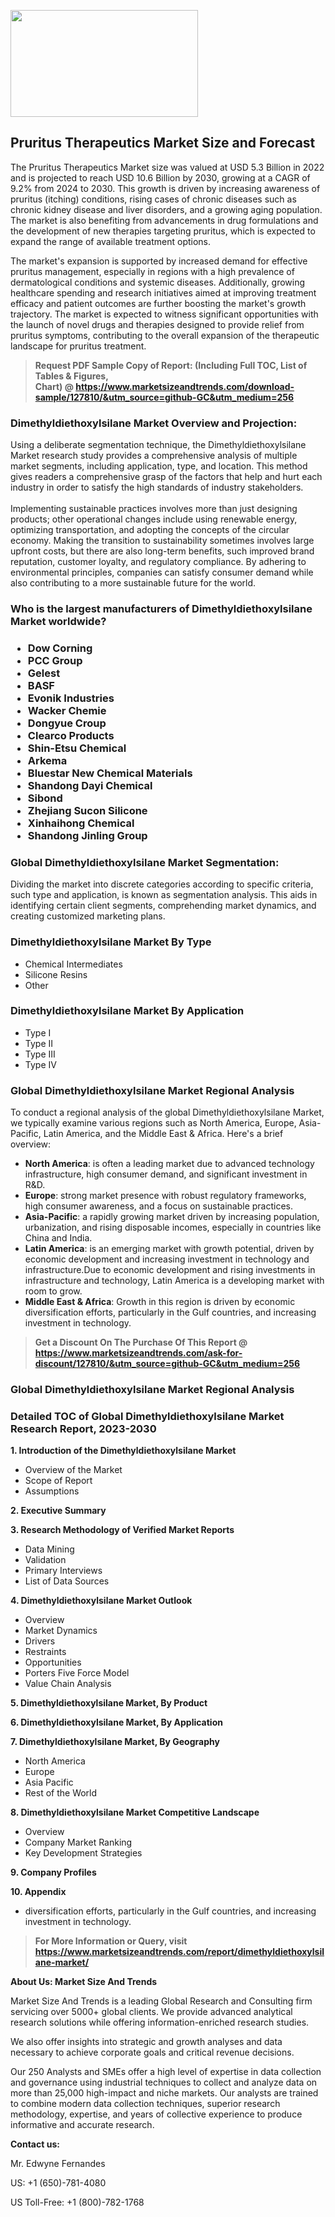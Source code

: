 <p><img class="alignnone size-medium wp-image-20088" src="https://ffe5etoiles.com/wp-content/uploads/2024/12/MST1-300x171.png" alt="" width="300" height="171" /></p><h2>Pruritus Therapeutics Market Size and Forecast</h2><p>The Pruritus Therapeutics Market size was valued at USD 5.3 Billion in 2022 and is projected to reach USD 10.6 Billion by 2030, growing at a CAGR of 9.2% from 2024 to 2030. This growth is driven by increasing awareness of pruritus (itching) conditions, rising cases of chronic diseases such as chronic kidney disease and liver disorders, and a growing aging population. The market is also benefiting from advancements in drug formulations and the development of new therapies targeting pruritus, which is expected to expand the range of available treatment options.</p><p>The market's expansion is supported by increased demand for effective pruritus management, especially in regions with a high prevalence of dermatological conditions and systemic diseases. Additionally, growing healthcare spending and research initiatives aimed at improving treatment efficacy and patient outcomes are further boosting the market's growth trajectory. The market is expected to witness significant opportunities with the launch of novel drugs and therapies designed to provide relief from pruritus symptoms, contributing to the overall expansion of the therapeutic landscape for pruritus treatment.</p></p><blockquote id="" class=""><strong>Request PDF Sample Copy of Report: (Including Full TOC, List of Tables &amp; Figures, Chart)&nbsp;@&nbsp;<strong><a href="https://www.marketsizeandtrends.com/download-sample/127810/&utm_source=github-GC&utm_medium=256" target="_blank">https://www.marketsizeandtrends.com/download-sample/127810/&utm_source=github-GC&utm_medium=256</a></strong></strong></blockquote><h3 id="" class="">Dimethyldiethoxylsilane Market&nbsp;Overview and Projection:</h3><p id="" class="">Using a deliberate segmentation technique, the Dimethyldiethoxylsilane Market research study provides a comprehensive analysis of multiple market segments, including application, type, and location. This method gives readers a comprehensive grasp of the factors that help and hurt each industry in order to satisfy the high standards of industry stakeholders. <br /> <br />Implementing sustainable practices involves more than just designing products; other operational changes include using renewable energy, optimizing transportation, and adopting the concepts of the circular economy. Making the transition to sustainability sometimes involves large upfront costs, but there are also long-term benefits, such improved brand reputation, customer loyalty, and regulatory compliance. By adhering to environmental principles, companies can satisfy consumer demand while also contributing to a more sustainable future for the world.</p><h3 id="" class="">Who is the largest manufacturers of&nbsp;Dimethyldiethoxylsilane Market worldwide?</h3><h3 class=""><p><ul><li>Dow Corning </li><li> PCC Group </li><li> Gelest </li><li> BASF </li><li> Evonik Industries </li><li> Wacker Chemie </li><li> Dongyue Croup </li><li> Clearco Products </li><li> Shin-Etsu Chemical </li><li> Arkema </li><li> Bluestar New Chemical Materials </li><li> Shandong Dayi Chemical </li><li> Sibond </li><li> Zhejiang Sucon Silicone </li><li> Xinhaihong Chemical </li><li> Shandong Jinling Group</li></ul></p></h3><h3 id="" class="">Global&nbsp;Dimethyldiethoxylsilane Market Segmentation:</h3><p id="" class="">Dividing the market into discrete categories according to specific criteria, such type and application, is known as segmentation analysis. This aids in identifying certain client segments, comprehending market dynamics, and creating customized marketing plans.</p><h3 id="" class="">Dimethyldiethoxylsilane Market&nbsp;By Type</h3><p><p><ul><li>Chemical Intermediates</li><li> Silicone Resins</li><li> Other</p></li></ul></p></p><h3 id="" class="">Dimethyldiethoxylsilane Market&nbsp;By Application</h3><p class=""><p><ul><li>Type I</li><li> Type II</li><li> Type III</li><li> Type IV</li></ul></p></p><h3 id="" class="">Global Dimethyldiethoxylsilane Market Regional Analysis</h3><p id="" class="">To conduct a regional analysis of the global Dimethyldiethoxylsilane Market, we typically examine various regions such as North America, Europe, Asia-Pacific, Latin America, and the Middle East &amp; Africa. Here's a brief overview:</p><ul><li><strong>North America</strong>: is often a leading market due to advanced technology infrastructure, high consumer demand, and significant investment in R&amp;D.</li><li><strong>Europe</strong>: strong market presence with robust regulatory frameworks, high consumer awareness, and a focus on sustainable practices.</li><li><strong>Asia-Pacific</strong>: a rapidly growing market driven by increasing population, urbanization, and rising disposable incomes, especially in countries like China and India.</li><li><strong>Latin America</strong>: is an emerging market with growth potential, driven by economic development and increasing investment in technology and infrastructure.Due to economic development and rising investments in infrastructure and technology, Latin America is a developing market with room to grow.</li><li><strong>Middle East &amp; Africa</strong>: Growth in this region is driven by economic diversification efforts, particularly in the Gulf countries, and increasing investment in technology.</li></ul><blockquote id="" class=""><strong>Get a Discount On The Purchase Of This Report @ <strong><a href="https://www.marketsizeandtrends.com/ask-for-discount/127810/&utm_source=github-GC&utm_medium=256" target="_blank">https://www.marketsizeandtrends.com/ask-for-discount/127810/&utm_source=github-GC&utm_medium=256</a></strong></strong></blockquote><h3 id="" class="">Global Dimethyldiethoxylsilane Market Regional Analysis</h3><h3 id="" class="">Detailed TOC of Global Dimethyldiethoxylsilane Market Research Report, 2023-2030</h3><p id="" class=""><strong>1. Introduction of the Dimethyldiethoxylsilane Market</strong></p><ul><li>Overview of the Market</li><li>Scope of Report</li><li>Assumptions</li></ul><p id="" class=""><strong>2. Executive Summary</strong></p><p id="" class=""><strong>3. Research Methodology of Verified Market Reports</strong></p><ul><li>Data Mining</li><li>Validation</li><li>Primary Interviews</li><li>List of Data Sources</li></ul><p id="" class=""><strong>4. Dimethyldiethoxylsilane Market Outlook</strong></p><ul><li>Overview</li><li>Market Dynamics</li><li>Drivers</li><li>Restraints</li><li>Opportunities</li><li>Porters Five Force Model</li><li>Value Chain Analysis</li></ul><p id="" class=""><strong>5. Dimethyldiethoxylsilane Market, By Product</strong></p><p id="" class=""><strong>6. Dimethyldiethoxylsilane Market, By Application</strong></p><p id="" class=""><strong>7. Dimethyldiethoxylsilane Market, By Geography</strong></p><ul><li>North America</li><li>Europe</li><li>Asia Pacific</li><li>Rest of the World</li></ul><p id="" class=""><strong>8. Dimethyldiethoxylsilane Market Competitive Landscape</strong></p><ul><li>Overview</li><li>Company Market Ranking</li><li>Key Development Strategies</li></ul><p id="" class=""><strong>9. Company Profiles</strong></p><p id="" class=""><strong>10. Appendix</strong></p><ul><li>diversification efforts, particularly in the Gulf countries, and increasing investment in technology.</li></ul><blockquote id="" class=""><strong>For More Information or Query, visit <strong><strong><a href="https://www.marketsizeandtrends.com/report/dimethyldiethoxylsilane-market/" target="_blank">https://www.marketsizeandtrends.com/report/dimethyldiethoxylsilane-market/</a></strong></strong></strong></blockquote><p id="" class=""><strong>About Us: Market Size And Trends</strong></p><p id="" class="">Market Size And Trends is a leading Global Research and Consulting firm servicing over 5000+ global clients. We provide advanced analytical research solutions while offering information-enriched research studies.</p><p id="" class="">We also offer insights into strategic and growth analyses and data necessary to achieve corporate goals and critical revenue decisions.</p><p id="" class="">Our 250 Analysts and SMEs offer a high level of expertise in data collection and governance using industrial techniques to collect and analyze data on more than 25,000 high-impact and niche markets. Our analysts are trained to combine modern data collection techniques, superior research methodology, expertise, and years of collective experience to produce informative and accurate research.</p><p id="" class=""><strong>Contact us:</strong></p><p id="" class="">Mr. Edwyne Fernandes</p><p id="" class="">US: +1 (650)-781-4080</p><p id="" class="">US Toll-Free: +1 (800)-782-1768</p>
